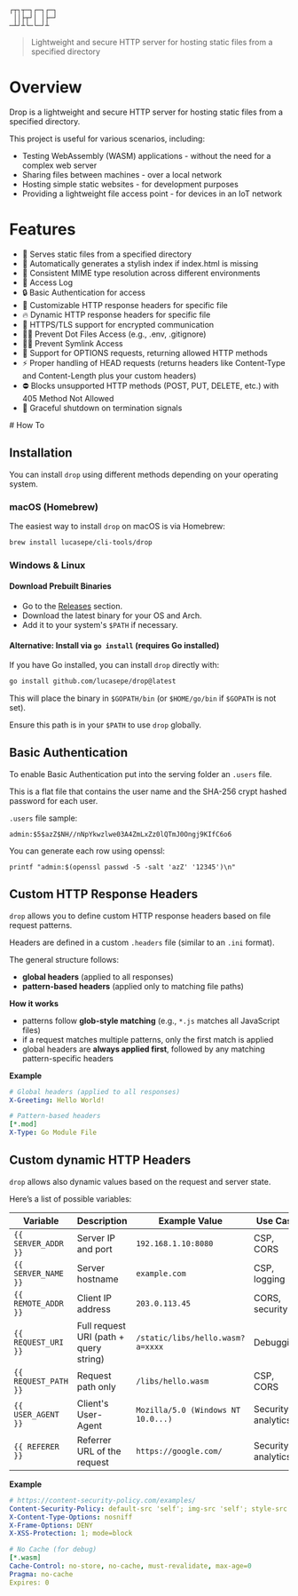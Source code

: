 ```
┌┬┐┬─┐┌─┐┌─┐
 ││├┬┘│ │├─┘
─┴┘┴└─└─┘┴  
```

> Lightweight and secure HTTP server for hosting static files from a specified directory

Overview
========

Drop is a lightweight and secure HTTP server for hosting static files from a specified directory.

This project is useful for various scenarios, including:

- Testing WebAssembly (WASM) applications - without the need for a complex web server
- Sharing files between machines - over a local network
- Hosting simple static websites - for development purposes
- Providing a lightweight file access point - for devices in an IoT network

Features
========

- 📂 Serves static files from a specified directory
- 📑 Automatically generates a stylish index if index.html is missing
- 📜 Consistent MIME type resolution across different environments
- 👀 Access Log
- 🔒 Basic Authentication for access
- 🧩 Customizable HTTP response headers for specific file
- 🔥 Dynamic HTTP response headers for specific file
- 🔐 HTTPS/TLS support for encrypted communication
- 👮‍♀️ Prevent Dot Files Access (e.g., .env, .gitignore)
- 👮‍♀️ Prevent Symlink Access
- 📡 Support for OPTIONS requests, returning allowed HTTP methods
- ⚡ Proper handling of HEAD requests (returns headers like Content-Type and Content-Length plus your custom headers)
- ⛔ Blocks unsupported HTTP methods (POST, PUT, DELETE, etc.) with 405 Method Not Allowed
- 🚀 Graceful shutdown on termination signals

# How To

## Installation

You can install `drop` using different methods depending on your operating system.  

### macOS (Homebrew)

The easiest way to install `drop` on macOS is via Homebrew:  

```sh
brew install lucasepe/cli-tools/drop
```

### Windows & Linux 

#### Download Prebuilt Binaries

- Go to the [Releases](https://github.com/lucasepe/drop/releases) section.  
- Download the latest binary for your OS and Arch.  
- Add it to your system's `$PATH` if necessary.  

#### Alternative: Install via `go install` (requires Go installed)

If you have Go installed, you can install `drop` directly with:  

```sh
go install github.com/lucasepe/drop@latest
```  

This will place the binary in `$GOPATH/bin` (or `$HOME/go/bin` if `$GOPATH` is not set).

Ensure this path is in your `$PATH` to use `drop` globally.  


## Basic Authentication

To enable Basic Authentication put into the serving folder an `.users` file.

This is a flat file that contains the user name and the SHA-256 crypt hashed password for each user.

`.users` file sample:

```
admin:$5$azZ$NH//nNpYkwzlwe03A4ZmLxZz0lQTmJ0Ongj9KIfC6o6
```

You can generate each row using openssl:

```
printf "admin:$(openssl passwd -5 -salt 'azZ' '12345')\n"
```

## Custom HTTP Response Headers

`drop` allows you to define custom HTTP response headers based on file request patterns.  

Headers are defined in a custom `.headers` file (similar to an `.ini` format). 

The general structure follows:  

- **global headers** (applied to all responses)
- **pattern-based headers** (applied only to matching file paths)


**How it works**

- patterns follow **glob-style matching** (e.g., `*.js` matches all JavaScript files)
- if a request matches multiple patterns, only the first match is applied
- global headers are **always applied first**, followed by any matching pattern-specific headers


**Example**  

```yaml
# Global headers (applied to all responses)
X-Greeting: Hello World!

# Pattern-based headers
[*.mod]
X-Type: Go Module File
```

## Custom dynamic HTTP Headers 

`drop` allows also dynamic values based on the request and server state. 

Here’s a list of possible variables:  

| **Variable** | **Description** | **Example Value** | **Use Case**           |
|--------------|-----------------|-------------------|------------------------|
| `{{ SERVER_ADDR }}` | Server IP and port | `192.168.1.10:8080` | CSP, CORS  |
| `{{ SERVER_NAME }}` | Server hostname | `example.com` | CSP, logging |
| `{{ REMOTE_ADDR }}` | Client IP address | `203.0.113.45` | CORS, security         |
| `{{ REQUEST_URI }}` | Full request URI (path + query string) | `/static/libs/hello.wasm?a=xxxx`| Debugging |
| `{{ REQUEST_PATH }}` | Request path only | `/libs/hello.wasm` | CSP, CORS |
| `{{ USER_AGENT }}`   | Client's User-Agent | `Mozilla/5.0 (Windows NT 10.0...)` | Security, analytics |
| `{{ REFERER }}`      | Referrer URL of the request | `https://google.com/` | Security, analytics |

**Example**

```yaml
# https://content-security-policy.com/examples/
Content-Security-Policy: default-src 'self'; img-src 'self'; style-src 'unsafe-inline' http://${SERVER_ADDR} https://${SERVER_ADDR} https://cdnjs.cloudflare.com;
X-Content-Type-Options: nosniff
X-Frame-Options: DENY
X-XSS-Protection: 1; mode=block

# No Cache (for debug)
[*.wasm]
Cache-Control: no-store, no-cache, must-revalidate, max-age=0
Pragma: no-cache
Expires: 0
```
